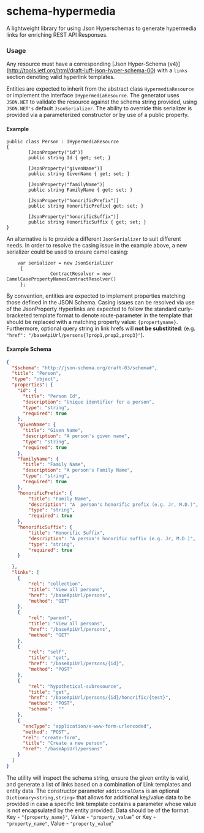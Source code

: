 # schema-hypermedia
A lightweight library for using Json Hyperschemas to generate hypermedia links for enriching REST API Responses.

### Usage

Any resource must have a corresponding [Json Hyper-Schema (v4)] (http://tools.ietf.org/html/draft-luff-json-hyper-schema-00)  with a `links` section denoting valid hyperlink templates.

Entities are expected to inherit from the abstract class `HypermediaResource` or implement the interface `IHypermediaResource`. The generator uses `JSON.NET` to validate the resource against the schema string provided, using `JSON.NET's` default `JsonSerializer`. The ability to override this serializer is provided via a parameterized constructor or by use of a public property.

#### Example
```CSharp
public class Person : IHypermediaResource
{
        [JsonProperty("id")]
        public string Id { get; set; }

        [JsonProperty("givenName")]
        public string GivenName { get; set; }

        [JsonProperty("familyName")]
        public string FamilyName { get; set; }

        [JsonProperty("honorificPrefix")]
        public string HonorificPrefix{ get; set; }

        [JsonProperty("honorificSuffix")]
        public string HonorificSuffix { get; set; }
}
```

An alternative is to provide a different `JsonSerializer` to suit different needs. In order to resolve the casing issue in the example above, a new serializer could be used to ensure camel casing:

```Csharp
    var serializer = new JsonSerializer
     {
                ContractResolver = new CamelCasePropertyNamesContractResolver()
     };
```

By convention, entities are expected to implement properties matching those defined in the JSON Schema. Casing issues can be resolved via use of the JsonProperty  Hyperlinks are expected to follow the standard curly-bracketed template format to denote route-parameter in the template that should be replaced with a matching property value: `{propertyname}`. Furthermore, optional query string in link hrefs will **not be substitited**: (e.g. `"href": "/baseApiUrl/persons{?prop1,prop2,prop3}"`).

#### Example Schema
```json
{
  "$schema": "http://json-schema.org/draft-03/schema#",
  "title": "Person",
  "type": "object",
  "properties": {
    "id": {
      "title": "Person Id",
      "description": "Unique identifier for a person",
      "type": "string",
      "required": true
    },
    "givenName": {
      "title": "Given Name",
      "description": "A person's given name",
      "type": "string",
      "required": true
    },
    "familyName": {
      "title": "Family Name",
      "description": "A person's Family Name",
      "type": "string",
      "required": true
    },
    "honorificPrefix": {
        "title": "Family Name",
        "description": "A  person's honorific prefix (e.g. Jr, M.D.)",
        "type": "string",
        "required": true
    },
    "honorificSuffix": {
        "title": "Honorific Suffix",
        "description": "A person's honorific suffix (e.g. Jr, M.D.)",
        "type": "string",
        "required": true
    }

  },
  "links": [
    {
        "rel": "collection",
        "title": "View all persons",
        "href": "/baseApiUrl/persons",
        "method": "GET"
    },
    {
        "rel": "parent",
        "title": "View all persons",
        "href": "/baseApiUrl/persons",
        "method": "GET"
    },
    {
        "rel": "self",
        "title": "get",
        "href": "/baseApiUrl/persons/{id}",
        "method": "POST"
    },
    {
        "rel": "hypothetical-subresource",
        "title": "get",
        "href": "/baseApiUrl/persons/{id}/honorific/{test}",
        "method": "POST",
        "schema":  ""
    },
    {
      "encType": "application/x-www-form-urlencoded",
      "method": "POST",
      "rel": "create-form",
      "title": "Create a new person",
      "href": "/baseApiUrl/persons"
    }
  ]
}
```

The utility will inspect the schema string, ensure the given entity is valid, and generate a list of links based on a combination of Link templates and entity data. The constructor parameter `additionalData` is an optional `Dictionary<string,string>` that allows for additional key/value data to be provided in case a specific link template contains a parameter whose value is not encapsulated by the entity provided. Data should be of the format: Key - `"{property_name}"`, Value - `"property_value`" or Key - `"property_name"`, Value - `"property_value`"  

